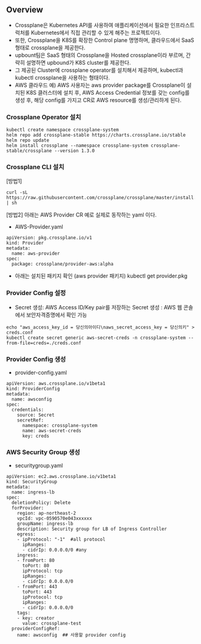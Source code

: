 ## Overview
- Crossplane은 Kubernetes API를 사용하여 애플리케이션에서 필요한 인프라스트럭처를 Kubernetes에서 직접 관리할 수 있게 해주는 프로젝트이다.
- 또한, Crossplane을 K8S를 확장한 Control plane 명명하며, 클라우드에서 SaaS형태로 crossplane을 제공한다.
- upbount팀은 SaaS 형태의 Crossplane을 Hosted crossplane이라 부르며, 간략히 설명하면 upbound가 K8S cluster를 제공한다.
- 그 제공된 Cluster에 crossplane operator를 설치해서 제공하며, kubectl과 kubectl crossplane을 사용하는 형태이다.
- AWS 클라우드 예) AWS 사용자는 aws provider package를 Crossplane이 설치된 K8S 클러스터에 설치 후, AWS Access Credential 정보를 갖는 config를 생성 후, 해당 config를 가지고 CR로 AWS resource를 생성/관리하게 된다.

### Crossplane Operator 설치
```
kubectl create namespace crossplane-system
helm repo add crossplane-stable https://charts.crossplane.io/stable
helm repo update 
helm install crossplane --namespace crossplane-system crossplane-stable/crossplane --version 1.3.0
```

### Crossplane CLI 설치
[방법1]
```
curl -sL https://raw.githubusercontent.com/crossplane/crossplane/master/install.sh | sh
```

[방법2]
아래는 AWS Provider CR 예로 실제로 동작하는 yaml 이다.
- AWS-Provider.yaml
```
apiVersion: pkg.crossplane.io/v1
kind: Provider
metadata:
  name: aws-provider
spec:
  package: crossplane/provider-aws:alpha
```

- 아래는 설치된 패키지 확인 (aws provider 패키지)
kubectl get provider.pkg

### Provider Config 설정
- Secret 생성: AWS Access ID/Key pair를 저장하는 Secret 생성 : AWS 웹 콘솔에서 보안자격증명에서 확인 가능
```
echo "aws_access_key_id = 당신의아이디\naws_secret_access_key = 당신의키" > creds.conf
kubectl create secret generic aws-secret-creds -n crossplane-system --from-file=creds=./creds.conf
```

### Provider Config 생성
- provider-config.yaml
```
apiVersion: aws.crossplane.io/v1beta1
kind: ProviderConfig
metadata:
  name: awsconfig
spec:
  credentials:
    source: Secret
    secretRef:
      namespace: crossplane-system
      name: aws-secret-creds
      key: creds
```

### AWS Security Group 생성
- securitygroup.yaml
```
apiVersion: ec2.aws.crossplane.io/v1beta1
kind: SecurityGroup
metadata:
  name: ingress-lb
spec:
  deletionPolicy: Delete
  forProvider:
    region: ap-northeast-2
    vpcId: vpc-0590570e043xxxxxx
    groupName: ingress-lb
    description: Security group for LB of Ingress Controller
    egress:
    - ipProtocol: "-1"  #all protocol
      ipRanges:
      - cidrIp: 0.0.0.0/0 #any
    ingress:
    - fromPort: 80
      toPort: 80
      ipProtocol: tcp
      ipRanges:
      - cidrIp: 0.0.0.0/0
    - fromPort: 443
      toPort: 443
      ipProtocol: tcp
      ipRanges:
      - cidrIp: 0.0.0.0/0
    tags:
    - key: creator
      value: crossplane-test
  providerConfigRef:
    name: awsconfig  ## 사용할 provider config
```




